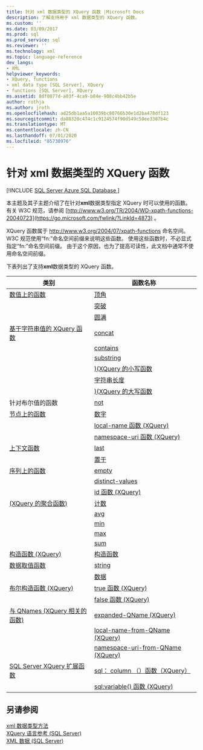 ```yaml
---
title: 针对 xml 数据类型的 XQuery 函数 |Microsoft Docs
description: 了解支持用于 xml 数据类型的 XQuery 函数。
ms.custom: ''
ms.date: 03/09/2017
ms.prod: sql
ms.prod_service: sql
ms.reviewer: ''
ms.technology: xml
ms.topic: language-reference
dev_langs:
- XML
helpviewer_keywords:
- XQuery, functions
- xml data type [SQL Server], XQuery
- functions [SQL Server], XQuery
ms.assetid: 8df0877d-a03f-4ca9-b84e-908c4bb42b5e
author: rothja
ms.author: jroth
ms.openlocfilehash: ad25db1aa5a10039bc80766b30e1d2ba478df123
ms.sourcegitcommit: da88320c474c1c9124574f90d549c50ee3387b4c
ms.translationtype: MT
ms.contentlocale: zh-CN
ms.lasthandoff: 07/01/2020
ms.locfileid: "85730976"
---
```

# <a name="xquery-functions-against-the-xml-data-type"></a>针对 xml 数据类型的 XQuery 函数
[!INCLUDE [SQL Server Azure SQL Database ](../includes/applies-to-version/sqlserver.md)]

  本主题及其子主题介绍了在针对**xml**数据类型指定 XQuery 时可以使用的函数。 有关 W3C 规范，请参阅 [http://www.w3.org/TR/2004/WD-xpath-functions-20040723](https://go.microsoft.com/fwlink/?LinkId=4873) 。  
  
 XQuery 函数属于 http://www.w3.org/2004/07/xpath-functions 命名空间。 W3C 规范使用“fn:”命名空间前缀来说明这些函数。 使用这些函数时，不必显式指定“fn:”命名空间前缀。 由于这个原因，也为了提高可读性，此文档中通常不使用命名空间前缀。  
  
 下表列出了支持**xml**数据类型的 XQuery 函数。  
  
|类别|函数名称|  
|--------------|-------------------|  
|[数值上的函数](https://msdn.microsoft.com/library/d5740a32-b174-43b9-b64d-1cc6edc50cff)|[顶角](../xquery/numeric-values-functions-ceiling.md)|  
||[突破](../xquery/numeric-values-functions-floor.md)|  
||[圆满](../xquery/numeric-values-functions-round.md)|  
|[基于字符串值的 XQuery 函数](https://msdn.microsoft.com/library/2dccefef-5d90-4f56-bda7-4c1954d8a730)|[concat](../xquery/functions-on-string-values-concat.md)|  
||[contains](../xquery/functions-on-string-values-contains.md)|  
||[substring](../xquery/functions-on-string-values-substring.md)|  
||[&#41;&#40;XQuery 的小写函数](../xquery/functions-on-string-values-lower-case.md)|  
||[字符串长度](../xquery/functions-on-string-values-string-length.md)|  
||[&#41;&#40;XQuery 的大写函数](../xquery/functions-on-string-values-upper-case.md)|  
|针对布尔值的函数|[not](../xquery/functions-on-boolean-values-not-function.md)|  
|[节点上的函数](https://msdn.microsoft.com/library/09a8affa-3341-4f50-aebc-fdf529e00c08)|[数字](../xquery/functions-on-nodes-number.md)|  
||[local-name 函数 (XQuery)](../xquery/functions-on-nodes-local-name.md)|  
||[namespace-uri 函数 (XQuery)](../xquery/functions-on-nodes-namespace-uri.md)|  
|[上下文函数](https://msdn.microsoft.com/library/f7d8af33-9de9-450c-a667-23dee3129b5f)|[last](../xquery/context-functions-last-xquery.md)|  
||[置于](../xquery/context-functions-position-xquery.md)|  
|[序列上的函数](https://msdn.microsoft.com/library/672d2795-53ab-49c2-bf24-bc81a47ecd3f)|[empty](../xquery/functions-on-sequences-empty.md)|  
||[distinct-values](../xquery/functions-on-sequences-distinct-values.md)|  
||[id 函数 (XQuery)](../xquery/functions-on-sequences-id.md)|  
|[&#40;XQuery 的聚合函数&#41;](https://msdn.microsoft.com/library/be647ef1-291e-4a5d-ab18-07c759efe176)|[计数](../xquery/aggregate-functions-count.md)|  
||[avg](../xquery/aggregate-functions-avg.md)|  
||[min](../xquery/aggregate-functions-min.md)|  
||[max](../xquery/aggregate-functions-max.md)|  
||[sum](../xquery/aggregate-functions-sum.md)|  
|[构造函数 &#40;XQuery&#41;](../xquery/constructor-functions-xquery.md)|[构造函数](../xquery/constructor-functions-xquery.md)|  
|[数据取值函数](../xquery/data-accessor-functions.md)|[string](../xquery/data-accessor-functions-string-xquery.md)|  
||[数据](../xquery/data-accessor-functions-data-xquery.md)|  
|[布尔构造函数 &#40;XQuery&#41;](https://msdn.microsoft.com/library/fa907f39-d4b7-4495-b829-c788928e0f64)|[true 函数 (XQuery)](../xquery/boolean-constructor-functions-true-xquery.md)|  
||[false 函数 (XQuery)](../xquery/boolean-constructor-functions-false-xquery.md)|  
|[与 QNames &#40;XQuery 相关的函数&#41;](https://msdn.microsoft.com/library/7e07eb26-f551-4b63-ab77-861684faff71)|[expanded-QName (XQuery)](../xquery/functions-related-to-qnames-expanded-qname.md)|  
||[local-name-from-QName (XQuery)](../xquery/functions-related-to-qnames-local-name-from-qname.md)|  
||[namespace-uri-from-QName (XQuery)](../xquery/functions-related-to-qnames-namespace-uri-from-qname.md)|  
|[SQL Server XQuery 扩展函数](https://msdn.microsoft.com/library/4bc5d499-5fec-4c3f-b11e-5ab5ef9d8f97)|[sql： column （）函数（XQuery）](../xquery/xquery-extension-functions-sql-column.md)|  
||[sql:variable() 函数 (XQuery)](../xquery/xquery-extension-functions-sql-variable.md)|  
  
## <a name="see-also"></a>另请参阅  
 [xml 数据类型方法](../t-sql/xml/xml-data-type-methods.md)   
 [XQuery 语言参考 &#40;SQL Server&#41;](../xquery/xquery-language-reference-sql-server.md)   
 [XML 数据 (SQL Server)](../relational-databases/xml/xml-data-sql-server.md)  
  
  
